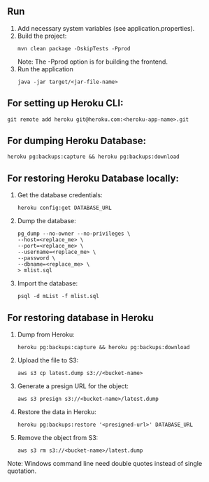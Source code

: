 ## Run
1. Add necessary system variables (see application.properties).
2. Build the project:
   ```
   mvn clean package -DskipTests -Pprod
   ```
   Note: The -Pprod option is for building the frontend. 
3. Run the application
   ```
   java -jar target/<jar-file-name>
   ```


## For setting up Heroku CLI:
```
git remote add heroku git@heroku.com:<heroku-app-name>.git
```

## For dumping Heroku Database:
```
heroku pg:backups:capture && heroku pg:backups:download
```


## For restoring Heroku Database locally:
1. Get the database credentials:
    ```
   heroku config:get DATABASE_URL
   ```
2. Dump the database: 
   ```
   pg_dump --no-owner --no-privileges \
   --host=<replace_me> \
   --port=<replace_me> \
   --username=<replace_me> \
   --password \
   --dbname=<replace_me> \
   > mlist.sql
   ```
3. Import the database: 
   ```
   psql -d mList -f mlist.sql
   ```
## For restoring database in Heroku
1. Dump from Heroku:
   ```
   heroku pg:backups:capture && heroku pg:backups:download
   ```
2. Upload the file to S3:
   ```
   aws s3 cp latest.dump s3://<bucket-name>
   ```   
3. Generate a presign URL for the object:
   ```
   aws s3 presign s3://<bucket-name>/latest.dump
   ```
4. Restore the data in Heroku:
   ```
   heroku pg:backups:restore '<presigned-url>' DATABASE_URL
   ```
5. Remove the object from S3:
   ```
   aws s3 rm s3://<bucket-name>/latest.dump
   ```
Note: Windows command line need double quotes instead of single quotation.